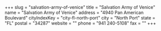 +++
slug = "salvation-army-of-venice"
title = "Salvation Army of Venice"
name = "Salvation Army of Venice"
address = "4940 Pan American Boulevard"
cityIndexKey = "city-fl-north-port"
city = "North Port"
state = "FL"
postal = "34287"
website = ""
phone = "941 240-5108"
fax = ""
+++
